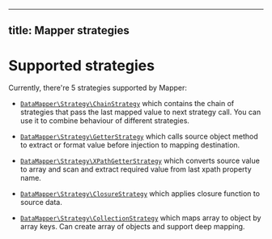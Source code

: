 
---
title: Mapper strategies
---

# Supported strategies

Currently, there're 5 strategies supported by Mapper:

* [`DataMapper\Strategy\ChainStrategy`](https://github.com/vklymniuk/dto-mapper/blob/master/src/Strategy/ChainStrategy.php)
which contains the chain of strategies that pass the last mapped value to next strategy call.
You can use it to combine behaviour of different strategies.


* [`DataMapper\Strategy\GetterStrategy`](https://github.com/vklymniuk/dto-mapper/blob/master/src/Strategy/GetterStrategy.php)
which calls source object method to extract or format value before injection to mapping destination.

* [`DataMapper\Strategy\XPathGetterStrategy`](https://github.com/vklymniuk/dto-mapper/blob/master/src/Strategy/XPathGetterStrategy.php)
which converts source value to array and scan and extract required value from last xpath property name.

* [`DataMapper\Strategy\ClosureStrategy`](https://github.com/vklymniuk/dto-mapper/blob/master/src/Strategy/ClosureStrategy.php)
which applies closure function to source data.

* [`DataMapper\Strategy\CollectionStrategy`](https://github.com/vklymniuk/dto-mapper/blob/master/src/Strategy/CollectionStrategy.php) which maps array to object by array keys. Can create array of objects and support deep mapping. 